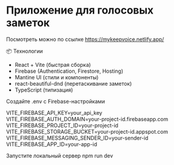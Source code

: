 # Приложение для голосовых заметок

Посмотреть можно по ссылке https://mykeepvoice.netlify.app/

📦 Технологии
- React + Vite (быстрая сборка)
- Firebase (Authentication, Firestore, Hosting)
- Mantine UI (стили и компоненты)
- react-beautiful-dnd (перетаскивание заметок)
- TypeScript (типизация)

Создайте .env с Firebase-настройками

VITE_FIREBASE_API_KEY=your_api_key
VITE_FIREBASE_AUTH_DOMAIN=your-project-id.firebaseapp.com
VITE_FIREBASE_PROJECT_ID=your-project-id
VITE_FIREBASE_STORAGE_BUCKET=your-project-id.appspot.com
VITE_FIREBASE_MESSAGING_SENDER_ID=your-sender-id
VITE_FIREBASE_APP_ID=your-app-id

Запустите локальный сервер
npm run dev
